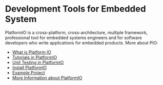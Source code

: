 # Development Tools for Embedded System

PlatformIO is a cross-platform, cross-architecture, multiple framework, professional tool for embedded systems engineers and for software developers who write applications for embedded products.
More about PIO: 
-  [What is Platform IO](https://docs.platformio.org/en/latest/what-is-platformio.html)
-  [Tutorials in PlatformIO](https://docs.platformio.org/en/latest/tutorials/index.html)
-  [Unit Testing in PlatformIO](https://docs.platformio.org/en/latest/advanced/unit-testing/index.html)
-  [Install PlatformIO](https://medium.com/embedded-iot/platformio-every-embedded-developer-should-use-it-e9d9a51a5cc8)
-  [Example Project](https://github.com/platformio/platformio-examples)
-  [More Information about PlatformIO](https://docs.platformio.org/en/latest/)
